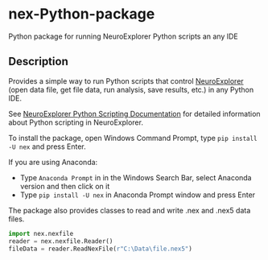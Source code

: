 # nex-Python-package
Python package for running NeuroExplorer Python scripts an any IDE

## Description

Provides a simple way to run Python scripts that control [NeuroExplorer](https://www.neuroexplorer.com) (open data file, get file data, run analysis, save results, etc.) in any Python IDE.

See [NeuroExplorer Python Scripting Documentation](https://www.neuroexplorer.com/docs/reference/scripting/index.html) for detailed information about Python scripting in NeuroExplorer.

To install the package, open Windows Command Prompt, type `pip install -U nex` and press Enter.

If you are using Anaconda:

- Type `Anaconda Prompt` in in the Windows Search Bar, select Anaconda version and then click on it
- Type `pip install -U nex` in Anaconda Prompt window and press Enter

The package also provides classes to read and write .nex and .nex5 data files.

```python
import nex.nexfile
reader = nex.nexfile.Reader()
fileData = reader.ReadNexFile(r"C:\Data\file.nex5")
```


